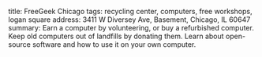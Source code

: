 title: FreeGeek Chicago
tags: recycling center, computers, free workshops, logan square
address: 3411 W Diversey Ave, Basement, Chicago, IL 60647
summary: Earn a computer by volunteering, or buy a refurbished computer. Keep old computers out of landfills by donating them. Learn about open-source software and how to use it on your own computer.